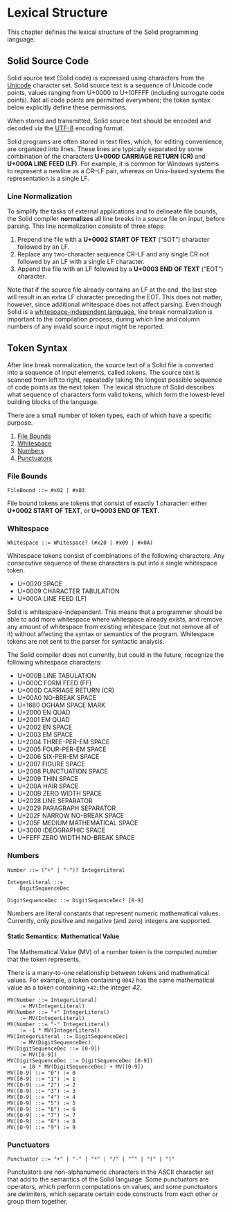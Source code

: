 # Lexical Structure

This chapter defines the lexical structure of the Solid programming language.



## Solid Source Code
Solid source text (Solid code) is expressed using characters from the
[Unicode](https://www.unicode.org/) character set.
Solid source text is a sequence of Unicode code points,
values ranging from U+0000 to U+10FFFF (including surrogate code points).
Not all code points are permitted everywhere;
the token syntax below explicitly define these permissions.

When stored and transmitted, Solid source text should be encoded and decoded via the
[UTF-8](https://tools.ietf.org/html/rfc3629) encoding format.

Solid programs are often stored in text files, which, for editing convenience, are organized into lines.
These lines are typically separated by some combination of the characters
**U+000D CARRIAGE RETURN (CR)** and **U+000A LINE FEED (LF)**.
For example, it is common for Windows systems to represent a newline as a CR–LF pair,
whereas on Unix-based systems the representation is a single LF.


### Line Normalization
To simplify the tasks of external applications and to delineate file bounds,
the Solid compiler **normalizes** all line breaks in a source file on input, before parsing.
This line normalization consists of three steps:

1. Prepend the file with a **U+0002 START OF TEXT** (“SOT”) character followed by an LF.
2. Replace any two-character sequence CR–LF and any single CR not followed by an LF
	with a single LF character.
3. Append the file with an LF followed by a **U+0003 END OF TEXT** (“EOT”) character.

Note that if the source file already contains an LF at the end,
the last step will result in an extra LF character preceding the EOT.
This does not matter, however, since additional whitespace does not affect parsing.
Even though Solid is a [whitespace-independent language](#whitespace),
line break normalization is important to the compilation process,
during which line and column numbers of any invalid source input might be reported.



## Token Syntax
After line break normalization,
the source text of a Solid file is converted into a sequence of input elements, called tokens.
The source text is scanned from left to right, repeatedly taking the longest possible
sequence of code points as the next token.
The lexical structure of Solid describes what sequence of characters form valid tokens,
which form the lowest-level building blocks of the language.

There are a small number of token types, each of which have a specific purpose.

1. [File Bounds](#file-bounds)
1. [Whitespace](#whitespace)
1. [Numbers](#numbers)
1. [Punctuators](#punctuators)


### File Bounds
```w3c
FileBound ::= #x02 | #x03
```
File bound tokens are tokens that consist of exactly 1 character:
either **U+0002 START OF TEXT**, or **U+0003 END OF TEXT**.


### Whitespace
```w3c
Whitespace ::= Whitespace? (#x20 | #x09 | #x0A)
```
Whitespace tokens consist of combinations of the following characters.
Any consecutive sequence of these characters is put into a single whitespace token.

- U+0020 SPACE
- U+0009 CHARACTER TABULATION
- U+000A LINE FEED (LF)

Solid is whitespace-independent.
This means that a programmer should be able to add more whitespace where whitespace already exists,
and remove any amount of whitespace from existing whitespace (but not remove all of it)
without affecting the syntax or semantics of the program.
Whitespace tokens are not sent to the parser for syntactic analysis.

The Solid compiler does not currently, but could in the future, recognize the following whitespace characters:

- U+000B LINE TABULATION
- U+000C FORM FEED (FF)
- U+000D CARRIAGE RETURN (CR)
- U+00A0 NO-BREAK SPACE
- U+1680 OGHAM SPACE MARK
- U+2000 EN QUAD
- U+2001 EM QUAD
- U+2002 EN SPACE
- U+2003 EM SPACE
- U+2004 THREE-PER-EM SPACE
- U+2005 FOUR-PER-EM SPACE
- U+2006 SIX-PER-EM SPACE
- U+2007 FIGURE SPACE
- U+2008 PUNCTUATION SPACE
- U+2009 THIN SPACE
- U+200A HAIR SPACE
- U+200B ZERO WIDTH SPACE
- U+2028 LINE SEPARATOR
- U+2029 PARAGRAPH SEPARATOR
- U+202F NARROW NO-BREAK SPACE
- U+205F MEDIUM MATHEMATICAL SPACE
- U+3000 IDEOGRAPHIC SPACE
- U+FEFF ZERO WIDTH NO-BREAK SPACE


### Numbers
```w3c
Number ::= ("+" | "-")? IntegerLiteral

IntegerLiteral ::=
	DigitSequenceDec

DigitSequenceDec ::= DigitSequenceDec? [0-9]
```
Numbers are literal constants that represent numeric mathematical values.
Currently, only positive and negative (and zero) integers are supported.

#### Static Semantics: Mathematical Value
The Mathematical Value (MV) of a number token is the computed number that the token represents.

There is a many-to-one relationship between tokens and mathematical values. For example,
a token containing `0042` has the same mathematical value as a token containing `+42`:
the integer *42*.

```w3c
MV(Number ::= IntegerLiteral)
	:= MV(IntegerLiteral)
MV(Number ::= "+" IntegerLiteral)
	:= MV(IntegerLiteral)
MV(Number ::= "-" IntegerLiteral)
	:= -1 * MV(IntegerLiteral)
MV(IntegerLiteral ::= DigitSequenceDec)
	:= MV(DigitSequenceDec)
MV(DigitSequenceDec ::= [0-9])
	:= MV([0-9])
MV(DigitSequenceDec ::= DigitSequenceDec [0-9])
	:= 10 * MV(DigitSequenceDec) + MV([0-9])
MV([0-9] ::= "0") := 0
MV([0-9] ::= "1") := 1
MV([0-9] ::= "2") := 2
MV([0-9] ::= "3") := 3
MV([0-9] ::= "4") := 4
MV([0-9] ::= "5") := 5
MV([0-9] ::= "6") := 6
MV([0-9] ::= "7") := 7
MV([0-9] ::= "8") := 8
MV([0-9] ::= "9") := 9
```


### Punctuators
```w3c
Punctuator ::= "+" | "-" | "*" | "/" | "^" | "(" | ")"
```
Punctuators are non-alphanumeric characters in the ASCII character set that
add to the semantics of the Solid language.
Some punctuators are operators, which perform computations on values, and
some punctuators are delimiters, which separate certain code constructs from each other or group them together.
